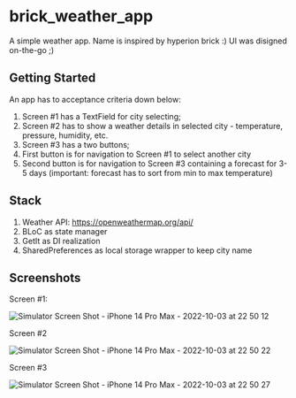 # brick_weather_app

A simple weather app. Name is inspired by hyperion brick :)
UI was disigned on-the-go ;)

## Getting Started

An app has to acceptance criteria down below:

1. Screen #1 has a TextField for city selecting;
2. Screen #2 has to show a weather details in selected city - temperature, pressure, humidity, etc.
3. Screen #3 has a two buttons;
4. First button is for navigation to Screen #1 to select another city
5. Second button is for navigation to Screen #3 containing a forecast for 3-5 days (important: forecast has to sort from min to max temperature)


## Stack

1. Weather API: https://openweathermap.org/api/
2. BLoC as state manager
3. GetIt as DI realization
4. SharedPreferences as local storage wrapper to keep city name


## Screenshots

Screen #1:

![Simulator Screen Shot - iPhone 14 Pro Max - 2022-10-03 at 22 50 12](https://user-images.githubusercontent.com/14857315/193645394-d4de74ec-c036-48ed-a56d-21dc2f578918.png)

Screen #2

![Simulator Screen Shot - iPhone 14 Pro Max - 2022-10-03 at 22 50 22](https://user-images.githubusercontent.com/14857315/193645500-a33bea34-00a9-4766-8b3a-7127ec0a6bc8.png)

Screen #3

![Simulator Screen Shot - iPhone 14 Pro Max - 2022-10-03 at 22 50 27](https://user-images.githubusercontent.com/14857315/193645558-2cdabf3c-cb3f-4f81-99c8-80aa8b15b8ab.png)

